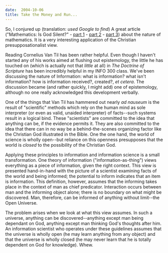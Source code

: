 ```yaml
---
date:  2004-10-06
title: Take the Money and Run...
---
```

<p>So, I conjured up (translation: <i>used Google to find</i>) A great article ("Mathematics: Is God Silent?" - <a href="http://freebooks.entrewave.com/freebooks/docs/26ea_43e.htm">part 1</a> - <a href="http://freebooks.entrewave.com/freebooks/docs/26ee_43e.htm">part 2</a> - <a href="http://freebooks.entrewave.com/freebooks/docs/26f2_43e.htm">part 3</a>) about the nature of mathematics.  It is a very interesting application of the Christian presupposationalist view.</p>
<p>Reading Cornelius Van Til has been rather helpful.  Even though I haven't started any of his works aimed at flushing out epistemology, the little he has touched on (which is actually not that <i>little</i> at all) in <em>The Doctrine of Scripture</em> has been incredibly helpful in my INFO 300 class.  We've been discussing the nature of Information: what is information? what isn't information? how is information received?, created?, <i>et cetera</i>.  The discussion became (and rather quickly, I might add) one of epistemology, although no one really acknowledged this development verbally.</p>
<p>One of the things that Van Til has hammered out nearly <i>ad nauseum</i> is the result of "scientific" methods which rely on the human mind as sole interpreter (or even as valid, unaided interpreter) of facts--such systems result in a logical bind.  These "scientists" are committed to the idea that anything can be, if the evidence permits it.  They are also committed to the idea that there can in no way be a behind-the-scenes organizing factor like the Christian God illustrated in the Bible.  One the one hand, the world of science is wholly open--but reliance on this openness presupposes that the world is <i>closed</i> to the possibility of the Christian God.
</p>
<p>Applying these principles to information and information science is a small transformation.  One theory of information ("information-as-thing") views everything as a piece of information, given the right context.  This view is presented hand-in-hand with the picture of a scientist examining facts of the world and being informed; the potential to inform indicates that an item is information.  This definition, however, assumes that the informing takes place in the context of man as chief predicator.  Interaction occurs between man and the informing object alone; there is no boundary on what might be discovered.  Man, therefore, can be informed of anything without limit--the Open Universe.
</p>
<p>The problem arises when we look at what this view assumes.  In such a universe, anything can be discovered--anything except man being dependant on God, anything except man thinking God's thoughts after him.  An information scientist who operates under these guidelines assumes that the universe is wholly open (he may learn anything from any object) and that the universe is wholly closed (he may never learn that he is totally dependent on God for knowledge).  Whew.
</p>
